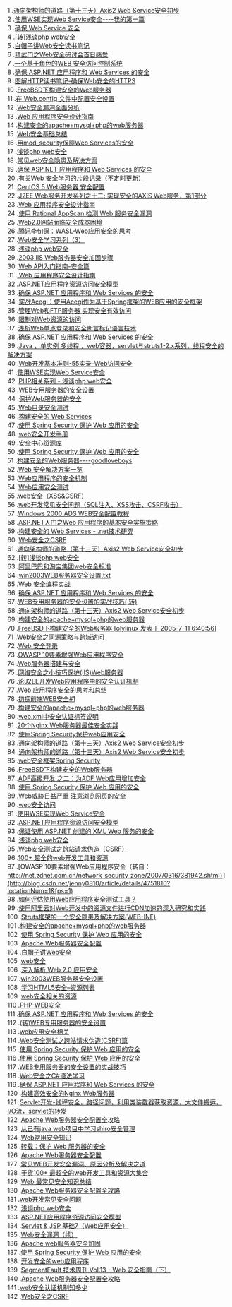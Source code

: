 1 .[通向架构师的道路（第十三天）Axis2 Web Service安全初步](http://blog.csdn.net/lifetragedy/article/details/7823435?locationNum=13&fps=1)  
2 .[使用WSE实现Web Service安全----我的第一篇](http://blog.csdn.net/nealbzdn/article/details/204488?locationNum=5&fps=1)  
3 .[确保 Web Service 安全](http://blog.csdn.net/celineshi/article/details/1302128?locationNum=7&fps=1)  
4 .[[转]浅谈php web安全](http://blog.csdn.net/heiyeshuwu/article/details/8024567?locationNum=3&fps=1)  
5 .[白帽子讲Web安全读书笔记](http://blog.csdn.net/owen5630/article/details/18984987?locationNum=14&fps=1)  
6 .[精武门之Web安全研讨会首日感受](http://blog.csdn.net/cenwenchu79/article/details/3542768?locationNum=10&fps=1)  
7 .[一个基于角色的WEB 安全访问控制系统](http://blog.csdn.net/sunlen/article/details/916857?locationNum=15&fps=1)  
8 .[确保 ASP.NET 应用程序和 Web Services 的安全](http://blog.csdn.net/hbzxf/article/details/70318?locationNum=3&fps=1)  
9 .[图解HTTP读书笔记-确保Web安全的HTTPS](http://blog.csdn.net/qq_32400847/article/details/51325589?locationNum=2&fps=1)  
10 .[FreeBSD下构建安全的Web服务器](http://blog.csdn.net/heiyeshuwu/article/details/380492?locationNum=5&fps=1)  
11 .[在 Web.config 文件中配置安全设置](http://blog.csdn.net/zgh2002007/article/details/1421360?locationNum=8&fps=1)  
12 .[Web安全漏洞全面分析](http://blog.csdn.net/purpleforest/article/details/4156873?locationNum=15&fps=1)  
13 .[Web 应用程序安全设计指南](http://blog.csdn.net/deepbluekk/article/details/675547?locationNum=4&fps=1)  
14 .[构建安全的apache+mysql+php的web服务器](http://blog.csdn.net/chinalinuxzend/article/details/1842591?locationNum=11&fps=1)  
15 .[Web安全基础总结](http://blog.csdn.net/zhouyou1986/article/details/8661044?locationNum=14&fps=1)  
16 .[用mod_security保障Web Services的安全](http://blog.csdn.net/magicbreaker/article/details/3365591?locationNum=5&fps=1)  
17 .[浅谈php web安全](http://blog.csdn.net/qingflyer/article/details/8833167?locationNum=10&fps=1)  
18 .[常见web安全隐患及解决方案](http://blog.csdn.net/jiangfeng08/article/details/6750544?locationNum=7&fps=1)  
19 .[确保 ASP.NET 应用程序和 Web Services 的安全](http://blog.csdn.net/jelink/article/details/1370937?locationNum=4&fps=1)  
20 .[有关Web 安全学习的片段记录（不定时更新）](http://blog.csdn.net/Simba888888/article/details/39322285?locationNum=2&fps=1)  
21 .[CentOS 5 Web服务器 安全配置](http://blog.csdn.net/ahstudy/article/details/7210919?locationNum=15&fps=1)  
22 .[J2EE Web服务开发系列之十二: 实现安全的AXIS Web服务，第1部分](http://blog.csdn.net/79720699/article/details/1143943?locationNum=7&fps=1)  
23 .[Web 应用程序安全设计指南](http://blog.csdn.net/lovingprince/article/details/1652520?locationNum=5&fps=1)  
24 .[使用 Rational AppScan 检测 Web 服务安全漏洞](http://blog.csdn.net/kingmax54212008/article/details/11610081?locationNum=1&fps=1)  
25 .[Web2.0网站面临安全成本困境](http://blog.csdn.net/JavaProgramers/article/details/849476?locationNum=12&fps=1)  
26 .[腾讯李旬保：WASL-Web应用安全的思考](http://blog.csdn.net/clin003/article/details/2201441?locationNum=9&fps=1)  
27 .[Web安全学习系列（3）](http://blog.csdn.net/cym492224103/article/details/50599543?locationNum=7&fps=1)  
28 .[浅谈php web安全](http://blog.csdn.net/love__coder/article/details/8088471?locationNum=1&fps=1)  
29 .[2003 IIS Web服务器安全加固步骤](http://blog.csdn.net/ZExceed/article/details/636424?locationNum=11&fps=1)  
30 .[Web API入门指南-安全篇](http://blog.csdn.net/huwei2003/article/details/47313851?locationNum=9&fps=1)  
31 .[ Web 应用程序安全设计指南](http://blog.csdn.net/dotnet90/article/details/1881662?locationNum=6&fps=1)  
32 .[ASP.NET应用程序资源访问安全模型](http://blog.csdn.net/bn007/article/details/32995?locationNum=14&fps=1)  
33 .[确保 ASP.NET 应用程序和 Web Services 的安全](http://blog.csdn.net/SummerHeart/article/details/2778503?locationNum=2&fps=1)  
34 .[实战Acegi：使用Acegi作为基于Spring框架的WEB应用的安全框架](http://blog.csdn.net/fan_7/article/details/2542070?locationNum=3&fps=1)  
35 .[管理Web和FTP服务器 实现安全有效访问](http://blog.csdn.net/tianmanfu/article/details/1817669?locationNum=2&fps=1)  
36 .[限制对Web资源的访问 ](http://blog.csdn.net/happyxyzw/article/details/473233?locationNum=11&fps=1)  
37 .[浅析Web单点登录和安全断言标记语言技术](http://blog.csdn.net/arrio/article/details/1632382?locationNum=6&fps=1)  
38 .[确保 ASP.NET 应用程序和 Web Services 的安全](http://blog.csdn.net/smartcn/article/details/156054?locationNum=6&fps=1)  
39 .[Java ，单实例 多线程 ，web容器，servlet与struts1-2.x系列，线程安全的解决方案](http://blog.csdn.net/meng2602956882/article/details/16878727?locationNum=15&fps=1)  
40 .[Web开发基本准则-55实录-Web访问安全](http://blog.csdn.net/LoveJavaYDJ/article/details/26058621?locationNum=10&fps=1)  
41 .[使用WSE实现Web Service安全 ](http://blog.csdn.net/thebesghost/article/details/1038662?locationNum=9&fps=1)  
42 .[PHP相关系列 - 浅谈php web安全](http://blog.csdn.net/initphp/article/details/8054795?locationNum=5&fps=1)  
43 .[WEB专用服务器的安全设置](http://blog.csdn.net/vince6799/article/details/1585203?locationNum=2&fps=1)  
44 .[保护Web服务器的安全](http://blog.csdn.net/holyrong/article/details/1882100?locationNum=6&fps=1)  
45 .[Web目录安全测试](http://blog.csdn.net/Anlegor/article/details/5936557?locationNum=3&fps=1)  
46 .[构建安全的 Web Services](http://blog.csdn.net/yefan2222/article/details/7097669?locationNum=13&fps=1)  
47 .[使用 Spring Security 保护 Web 应用的安全](http://blog.csdn.net/seng3018/article/details/6688353?locationNum=11&fps=1)  
48 .[web安全开发手册](http://blog.csdn.net/jincenlong58/article/details/7437371?locationNum=12&fps=1)  
49 .[安全中心资源库](http://blog.csdn.net/cunzhangxp/article/details/725279?locationNum=12&fps=1)  
50 .[使用 Spring Security 保护 Web 应用的安全](http://blog.csdn.net/xiaolang85/article/details/7870298?locationNum=10&fps=1)  
51 .[构建安全的Web服务器----goodloveboys  ](http://blog.csdn.net/ak47mig/article/details/1318211?locationNum=13&fps=1)  
52 .[Web 安全解决方案一览](http://blog.csdn.net/Aimar168/article/details/211904?locationNum=15&fps=1)  
53 .[Web应用程序的安全机制](http://blog.csdn.net/nicholas_85/article/details/1909429?locationNum=3&fps=1)  
54 .[Web应用安全测试](http://blog.csdn.net/aojie80/article/details/43836521?locationNum=9&fps=1)  
55 .[web安全（XSS&CSRF）](http://blog.csdn.net/u011386690/article/details/9339821?locationNum=5&fps=1)  
56 .[web开发常见安全问题（SQL注入、XSS攻击、CSRF攻击）](http://blog.csdn.net/u012546526/article/details/45076657?locationNum=8&fps=1)  
57 .[Windows 2000 ADS WEB安全配置教程](http://blog.csdn.net/navyforce/article/details/1103161?locationNum=1&fps=1)  
58 .[ASP.NET入门之Web 应用程序的基本安全实施策略](http://blog.csdn.net/wanna51/article/details/268141?locationNum=8&fps=1)  
59 .[构建安全的 Web Services - .net技术研究](http://blog.csdn.net/greki/article/details/2911898?locationNum=14&fps=1)  
60 .[Web安全之CSRF](http://blog.csdn.net/kobejayandy/article/details/16910083?locationNum=11&fps=1)  
61 .[通向架构师的道路（第十三天）Axis2 Web Service安全初步](http://blog.csdn.net/xyz317100759/article/details/11949323?locationNum=13&fps=1)  
62 .[[转]浅谈php web安全](http://blog.csdn.net/bill200711022/article/details/8112237?locationNum=9&fps=1)  
63 .[阿里巴巴和淘宝集团web安全标准](http://blog.csdn.net/makang110/article/details/51980524?locationNum=1&fps=1)  
64 .[win2003WEB服务器安全设置.txt](http://blog.csdn.net/cncco/article/details/4213370?locationNum=4&fps=1)  
65 .[Web 安全编程实战](http://blog.csdn.net/cszhouwei/article/details/20009483?locationNum=15&fps=1)  
66 .[确保 ASP.NET 应用程序和 Web Services 的安全](http://blog.csdn.net/bluemoon0001/article/details/2783727?locationNum=5&fps=1)  
67 .[WEB专用服务器的安全设置的实战技巧( 转)](http://blog.csdn.net/nowave2004/article/details/1481743?locationNum=13&fps=1)  
68 .[通向架构师的道路（第十三天）Axis2 Web Service安全初步](http://blog.csdn.net/sd4015700/article/details/20763927?locationNum=12&fps=1)  
69 .[构建安全的apache+mysql+php的web服务器](http://blog.csdn.net/simon803/article/details/1859436?locationNum=12&fps=1)  
70 .[FreeBSD下构建安全的Web服务器  [olylinux 发表于 2005-7-11 6:40:56] ](http://blog.csdn.net/allurebbs/article/details/628785?locationNum=6&fps=1)  
71 .[Web安全之同源策略与跨域访问](http://blog.csdn.net/u013228403/article/details/46124527?locationNum=4&fps=1)  
72 .[Web 安全登录](http://blog.csdn.net/zccz14/article/details/51413013?locationNum=10&fps=1)  
73 .[OWASP 10要素增强Web应用程序安全](http://blog.csdn.net/niki190/article/details/2697899?locationNum=3&fps=1)  
74 .[Web服务器搭建与安全](http://blog.csdn.net/xxtk21/article/details/1863030?locationNum=4&fps=1)  
75 .[网络安全之小技巧保护(IIS)Web服务器](http://blog.csdn.net/piperzero/article/details/3339944?locationNum=7&fps=1)  
76 .[论J2EE开发Web应用程序中的安全认证机制](http://blog.csdn.net/yhhah/article/details/1430482?locationNum=8&fps=1)  
77 .[Web 应用程序安全的思考和总结 ](http://blog.csdn.net/netjxz/article/details/1773456?locationNum=4&fps=1)  
78 .[初探前端WEB安全#1](http://blog.csdn.net/xuexueenen/article/details/53149413?locationNum=3&fps=1)  
79 .[构建安全的apache+mysql+php的web服务器](http://blog.csdn.net/jinzhai/article/details/1856283?locationNum=1&fps=1)  
80 .[web.xml中安全认证标签说明](http://blog.csdn.net/lw371496536/article/details/8935421?locationNum=13&fps=1)  
81 .[20个Nginx Web服务器最佳安全实践](http://blog.csdn.net/zl8762385/article/details/6074149?locationNum=7&fps=1)  
82 .[使用Spring Security保护web应用安全](http://blog.csdn.net/z1074907546/article/details/51122528?locationNum=11&fps=1)  
83 .[通向架构师的道路（第十三天）Axis2 Web Service安全初步](http://blog.csdn.net/viproc/article/details/10895433?locationNum=1&fps=1)  
84 .[通向架构师的道路（第十三天）Axis2 Web Service安全初步](http://blog.csdn.net/lmy4710/article/details/12912087?locationNum=15&fps=1)  
85 .[web安全框架Spring Security](http://blog.csdn.net/u013516966/article/details/46688813?locationNum=11&fps=1)  
86 .[FreeBSD下构建安全的Web服务器](http://blog.csdn.net/hekey_php/article/details/761253?locationNum=6&fps=1)  
87 .[ADF高级开发 之二：为ADF Web应用增加安全](http://blog.csdn.net/Beckben/article/details/38686593?locationNum=1&fps=1)  
88 .[使用 Spring Security 保护 Web 应用的安全](http://blog.csdn.net/Ericans/article/details/8095853?locationNum=12&fps=1)  
89 .[Web威胁日益严重 注意浏览网页的安全](http://blog.csdn.net/Penlee/article/details/1673113?locationNum=3&fps=1)  
90 .[web安全访问](http://blog.csdn.net/xiongping_/article/details/39672565?locationNum=15&fps=1)  
91 .[使用WSE实现Web Service安全](http://blog.csdn.net/boyhxy/article/details/2233687?locationNum=11&fps=1)  
92 .[ASP.NET应用程序资源访问安全模型 ](http://blog.csdn.net/squallffx/article/details/1700638?locationNum=10&fps=1)  
93 .[保证使用 ASP.NET 创建的 XML Web 服务的安全](http://blog.csdn.net/jojoqiong/article/details/3726488?locationNum=10&fps=1)  
94 .[浅谈php web安全](http://blog.csdn.net/ivan820819/article/details/8081255?locationNum=4&fps=1)  
95 .[Web安全测试之跨站请求伪造（CSRF）](http://blog.csdn.net/wauit/article/details/47448881?locationNum=13&fps=1)  
96 .[100+ 超全的web开发工具和资源](http://blog.csdn.net/wd_cloud/article/details/52237421?locationNum=6&fps=1)  
97 .[OWASP 10要素增强Web应用程序安全（转自：http://net.zdnet.com.cn/network_security_zone/2007/0316/381942.shtml）](http://blog.csdn.net/jenny0810/article/details/4751810?locationNum=1&fps=1)  
98 .[如何评估使用Web应用程序安全测试工具？ ](http://blog.csdn.net/a332897696/article/details/5174436?locationNum=5&fps=1)  
99 .[使用阿里云对Web开发中的资源文件进行CDN加速的深入研究和实践](http://blog.csdn.net/ww3614358/article/details/52162929?locationNum=5&fps=1)  
100 .[Struts框架的一个安全隐患及解决方案(WEB-INF)](http://blog.csdn.net/wangbinjr/article/details/5740008?locationNum=14&fps=1)  
101 .[构建安全的apache+mysql+php的web服务器](http://blog.csdn.net/drink555/article/details/51476005?locationNum=13&fps=1)  
102 .[使用 Spring Security 保护 Web 应用的安全](http://blog.csdn.net/sd4015700/article/details/39344937?locationNum=8&fps=1)  
103 .[Apache Web服务器安全配置](http://blog.csdn.net/ivan820819/article/details/3078131?locationNum=5&fps=1)  
104 .[白帽子讲Web安全](http://blog.csdn.net/he_world/article/details/53191987?locationNum=4&fps=1)  
105 .[web安全](http://blog.csdn.net/tanfei113/article/details/50998677?locationNum=8&fps=1)  
106 .[深入解析 Web 2.0 应用安全](http://blog.csdn.net/jlnuboy/article/details/6199181?locationNum=13&fps=1)  
107 .[win2003WEB服务器安全设置](http://blog.csdn.net/yu0784123/article/details/9139341?locationNum=11&fps=1)  
108 .[学习HTML5安全–资源列表](http://blog.csdn.net/yazhouren/article/details/8575156?locationNum=1&fps=1)  
109 .[web安全相关的资源](http://blog.csdn.net/fenglvming/article/details/20122713?locationNum=4&fps=1)  
110 .[PHP-WEB安全](http://blog.csdn.net/u014161784/article/details/38726551?locationNum=14&fps=1)  
111 .[确保 ASP.NET 应用程序和 Web Services 的安全](http://blog.csdn.net/jiljil/article/details/2607206?locationNum=7&fps=1)  
112 .[(转)WEB专用服务器的安全设置](http://blog.csdn.net/jackyrongvip/article/details/9216721?locationNum=3&fps=1)  
113 .[web应用安全相关](http://blog.csdn.net/willie_chen/article/details/50381173?locationNum=10&fps=1)  
114 .[Web安全测试之跨站请求伪造(CSRF)篇](http://blog.csdn.net/wsywfw3/article/details/6032039?locationNum=2&fps=1)  
115 .[使用 Spring Security 保护 Web 应用的安全](http://blog.csdn.net/lianyuecheng/article/details/36896491?locationNum=9&fps=1)  
116 .[使用 Spring Security 保护 Web 应用的安全](http://blog.csdn.net/wo240/article/details/47286647?locationNum=2&fps=1)  
117 .[WEB专用服务器的安全设置的实战技巧](http://blog.csdn.net/fuzhouxufeng/article/details/3445640?locationNum=4&fps=1)  
118 .[Web安全之C#语法学习](http://blog.csdn.net/u013224189/article/details/49584587?locationNum=6&fps=1)  
119 .[确保 ASP.NET 应用程序和 Web Services 的安全](http://blog.csdn.net/jiljil/article/details/3018339?locationNum=8&fps=1)  
120 .[构建高效安全的Nginx Web服务器](http://blog.csdn.net/fcjg/article/details/50845480?locationNum=7&fps=1)  
121 .[Servlet开发-线程安全，路径问题，利用类装载器获取资源，大文件搬运，I/O流，servlet的转发](http://blog.csdn.net/danny1991/article/details/49782295?locationNum=8&fps=1)  
122 .[Apache Web服务器安全配置全攻略](http://blog.csdn.net/rushcc2006/article/details/5611056?locationNum=2&fps=1)  
123 .[从已有java web项目中学习shiro安全管理](http://blog.csdn.net/wengjiasi_AWHG_2015/article/details/45078621?locationNum=9&fps=1)  
124 .[Web常用安全知识](http://blog.csdn.net/yxd504/article/details/48154941?locationNum=8&fps=1)  
125 .[转载：保护 Web 服务器的安全](http://blog.csdn.net/huomingxu/article/details/5363329?locationNum=7&fps=1)  
126 .[Apache Web服务器安全配置](http://blog.csdn.net/wangshuai6707/article/details/52350720?locationNum=14&fps=1)  
127 .[常见WEB开发安全漏洞、原因分析及解决之道](http://blog.csdn.net/superman166/article/details/49742063?locationNum=12&fps=1)  
128 .[干货100+ 最超全的web开发工具和资源大集合](http://blog.csdn.net/u011001084/article/details/52471586?locationNum=12&fps=1)  
129 .[Web  最常见安全知识总结](http://blog.csdn.net/mawenshu316143866/article/details/52130208?locationNum=9&fps=1)  
130 .[Apache Web服务器安全配置全攻略](http://blog.csdn.net/CareChere/article/details/52346776?locationNum=10&fps=1)  
131 .[web开发常见安全问题](http://blog.csdn.net/wackycrazy/article/details/45114135?locationNum=12&fps=1)  
132 .[浅谈php web安全](http://blog.csdn.net/iasmn68628/article/details/38589249?locationNum=2&fps=1)  
133 .[ASP.NET应用程序资源访问安全模型](http://blog.csdn.net/dunshu785/article/details/24525181?locationNum=7&fps=1)  
134 .[Servlet & JSP 基础7（Web应用安全）](http://blog.csdn.net/u014497446/article/details/49275091?locationNum=6&fps=1)  
135 .[Web安全漏洞（续）](http://blog.csdn.net/jing_valora/article/details/51170710?locationNum=2&fps=1)  
136 .[Apache web服务器安全加固](http://blog.csdn.net/my98800/article/details/51740389?locationNum=14&fps=1)  
137 .[使用 Spring Security 保护 Web 应用的安全](http://blog.csdn.net/ru_li/article/details/53082710?locationNum=15&fps=1)  
138 .[开发安全的web应用程序](http://blog.csdn.net/D_dragon_bamboo/article/details/51920638?locationNum=9&fps=1)  
139 .[SegmentFault 技术周刊 Vol.13 - Web 安全指南（下）](http://blog.csdn.net/SegmentFault_Offical/article/details/53782464?locationNum=3&fps=1)  
140 .[Apache Web服务器安全配置全攻略](http://blog.csdn.net/my98800/article/details/51740391?locationNum=14&fps=1)  
141 .[web安全认证机制知多少](http://blog.csdn.net/u012662731/article/details/53905864?locationNum=1&fps=1)  
142 .[Web安全之CSRF](http://blog.csdn.net/wwzuizz/article/details/54233275?locationNum=6&fps=1)  
